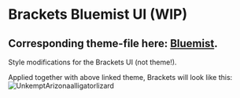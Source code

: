 # Brackets Bluemist UI (WIP)
## Corresponding theme-file here: [Bluemist](https://github.com/Huygenz/brackets-bluemist).

 Style modifications for the Brackets UI (not theme!).

Applied together with above linked theme, Brackets will look like this:
![UnkemptArizonaalligatorlizard](https://user-images.githubusercontent.com/2411715/122936989-e6178b80-d371-11eb-839c-adb8e93c70ea.png)


